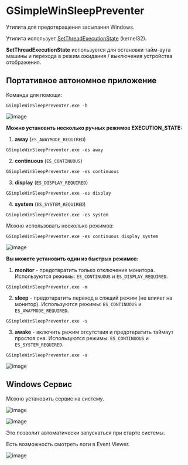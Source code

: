 # GSimpleWinSleepPreventer
Утилита для предотвращения засыпания Windows.

Утилита использует [SetThreadExecutionState](https://docs.microsoft.com/en-us/windows/win32/api/winbase/nf-winbase-setthreadexecutionstate) (kernel32).

**SetThreadExecutionState** используется для остановки тайм-аута машины и перехода в режим ожидания / выключения устройства отображения.

## Портативное автономное приложение

Команда для помощи:

```shell
GSimpleWinSleepPreventer.exe -h
```

![image](https://user-images.githubusercontent.com/27915885/141684747-f0d35e9d-c04a-4d04-a4b4-d2a89f78b450.png)

**Можно установить несколько ручных режимов EXECUTION_STATE:**

1. **away** (`ES_AWAYMODE_REQUIRED`)

```shell
GSimpleWinSleepPreventer.exe -es away
```

2. **continuous** (`ES_CONTINUOUS`)

```shell
GSimpleWinSleepPreventer.exe -es continuous
```

3. **display** (`ES_DISPLAY_REQUIRED`)

```shell
GSimpleWinSleepPreventer.exe -es display
```

4. **system** (`ES_SYSTEM_REQUIRED`)

```shell
GSimpleWinSleepPreventer.exe -es system
```

Можно использовать несколько режимов:

```shell
GSimpleWinSleepPreventer.exe -es continuous display system
```

![image](https://user-images.githubusercontent.com/27915885/141684828-e40b7e3e-7ed7-43d0-ac24-88a7ffc5b38b.png)

**Вы можете установить один из быстрых режимов:**

1. **monitor** - предотвратить только отключение монитора. Используются режимы: `ES_CONTINUOUS` и `ES_DISPLAY_REQUIRED`.

```shell
GSimpleWinSleepPreventer.exe -m
```

2. **sleep** - предотвратить переход в спящий режим (не влияет на монитор). Используются режимы: `ES_CONTINUOUS` и `ES_AWAYMODE_REQUIRED`.

```shell
GSimpleWinSleepPreventer.exe -s
```

3. **awake** - включить режим отсутствия и предотвратить таймаут простоя сна. Используются режимы: `ES_CONTINUOUS` и `ES_SYSTEM_REQUIRED`.

```shell
GSimpleWinSleepPreventer.exe -a
```

![image](https://user-images.githubusercontent.com/27915885/141684880-a91feced-723b-42a5-8092-534e2dd296d0.png)

## Windows Сервис

Можно установить сервис на систему.

![image](https://user-images.githubusercontent.com/27915885/141693790-989c57f0-2fea-4a1a-b8dc-6fe25e667f90.png)

![image](https://user-images.githubusercontent.com/27915885/141693810-444e2567-4c22-413f-b0c6-f1cdd0b4abbd.png)

Это позволит автоматически запускаться при старте системы.

Есть возможность смотреть логи в Event Viewer.

![image](https://user-images.githubusercontent.com/27915885/141693948-e1b7a275-c34d-4c59-80fd-c48fda3d2f98.png)
